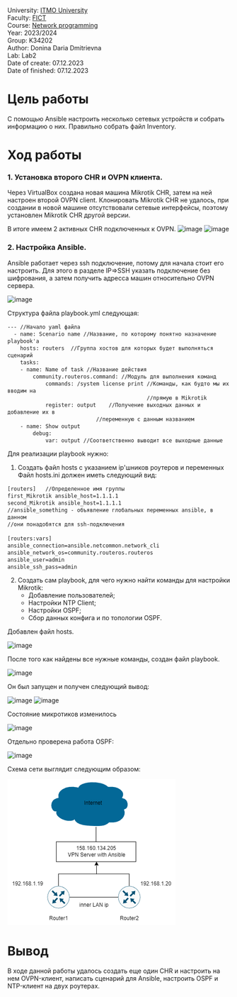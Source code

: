University: [ITMO University](https://itmo.ru/ru/) <br/>
Faculty: [FICT](https://fict.itmo.ru) <br/>
Course: [Network programming](https://github.com/itmo-ict-faculty/network-programming) <br/>
Year: 2023/2024 <br/>
Group: K34202 <br/>
Author: Donina Daria Dmitrievna <br/>
Lab: Lab2 <br/>
Date of create: 07.12.2023 <br/>
Date of finished: 07.12.2023 <br/>


# Цель работы
С помощью Ansible настроить несколько сетевых устройств и собрать информацию о них. Правильно собрать файл Inventory.

# Ход работы
### 1. Установка второго CHR и OVPN клиента.
Через VirtualBox создана новая машина Mikrotik CHR, затем на ней настроен второй OVPN client.
Клонировать Mikrotik CHR не удалось, при создании в новой машине отсутствовали сетевые интерфейсы, поэтому установлен Mikrotik CHR другой версии.


В итоге имеем 2 активных CHR подключенных к OVPN.
![image](https://github.com/Daria-Donina/2023_2024-network_programming-k34202-donina_d_d/assets/43678323/6633636f-1a81-479b-ad6e-a12411ae8085)
![image](https://github.com/Daria-Donina/2023_2024-network_programming-k34202-donina_d_d/assets/43678323/611d0f82-d4b1-4df6-aeab-0e97862220bf)

### 2. Настройка Ansible.

Ansible работает через ssh подключение, потому для начала стоит его настроить. Для этого в разделе IP=>SSH указать подключение без шифрования, а затем получить адресса машин относительно OVPN сервера.

![image](https://github.com/Daria-Donina/2023_2024-network_programming-k34202-donina_d_d/assets/43678323/8f247cc8-f1f9-4960-823b-da4855441295)

Структура файла playbook.yml следующая:
```
--- //Начало yaml файла
  - name: Scenario name //Название, по которому понятно назначение playbook'а
    hosts: routers  //Группа хостов для которых будет выполняться сценарий
    tasks:
    - name: Name of task //Название действия
        community.routeros.command: //Модуль для выполнения команд
            commands: /system license print //Команды, как будто мы их вводим на 
                                            //прямую в Mikrotik 
            register: output    //Получение выходных данных и добавление их в 
                            //переменную с данным названием
    - name: Show output
        debug:
            var: output //Соответственно выводит все выходные данные
```
Для реализации playbook нужно:
1) Создать файл hosts с указанием ip'шников роутеров и переменных
Файл hosts.ini должен иметь следующий вид:
```
[routers]   //Определенное имя группы
first_Mikrotik ansible_host=1.1.1.1
second_Mikrotik ansible_host=1.1.1.1
//ansible_something - объявление глобальных переменных ansible, в данном
//они понадобятся для ssh-подключения

[routers:vars]
ansible_connection=ansible.netcommon.network_cli
ansible_network_os=community.routeros.routeros
ansible_user=admin
ansible_ssh_pass=admin
```

2) Создать сам playbook, для чего нужно найти команды для настройки Mikrotik:
    - Добавление пользователей;
    - Настройки NTP Client;
    - Настройки OSPF;
    - Сбор данных конфига и по топологии OSPF.

Добавлен файл hosts.

![image](https://github.com/Daria-Donina/2023_2024-network_programming-k34202-donina_d_d/assets/43678323/ea92aaea-768d-4752-8a4d-7086df014b47)

После того как найдены все нужные команды, создан файл playbook.

![image](https://github.com/Daria-Donina/2023_2024-network_programming-k34202-donina_d_d/assets/43678323/47eafe39-829b-4da3-87a6-2aca2bfab585)

Он был запущен и получен следующий вывод:

![image](https://github.com/Daria-Donina/2023_2024-network_programming-k34202-donina_d_d/assets/43678323/0ea84508-33d6-49c8-8cb0-782e55175ea7)
![image](https://github.com/Daria-Donina/2023_2024-network_programming-k34202-donina_d_d/assets/43678323/1cb45936-bcab-49b3-9720-a55dda6e7f84)

Состояние микротиков изменилось

![image](https://github.com/Daria-Donina/2023_2024-network_programming-k34202-donina_d_d/assets/43678323/be190e12-4e99-4458-b3b6-6957241c6d10)

Отдельно проверена работа OSPF:

![image](https://github.com/Daria-Donina/2023_2024-network_programming-k34202-donina_d_d/assets/43678323/d8a4a899-efb4-47b6-9772-48be4571fd69)

Схема сети выглядит следующим образом:

![image](1.png)

# Вывод
В ходе данной работы удалось создать еще один CHR и настроить на нем OVPN-клиент, написать сценарий для Ansible, настроить OSPF и NTP-клиент на двух роутерах.
